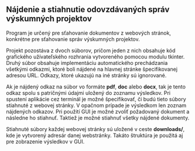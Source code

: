 ## Nájdenie a stiahnutie odovzdávaných správ výskumných projektov

Program je určený pre sťahovanie dokumentov z webových stránok, konkrétne pre sťahovanie 
správ výskumných projektov.
 
Projekt pozostáva z dvoch súborov, pričom jeden z nich obsahuje kód grafického užívateľského 
rozhrania vytvoreného pomocou modulu tkinter. Druhý súbor obsahuje implementáciu automatického 
prechádzania všetkými odkazmi, ktoré boli nájdené na hlavnej stránke špecifikovanej adresou URL.
Odkazy, ktoré ukazujú na iné stránky sú ignorované.

Ak je nájdený odkaz na súbor vo formáte **pdf**, **doc** alebo **docx**, tak je tento odkaz spolu
s patričnými údajmi uložený do zoznamu výsledkov. Pri spustení aplikácie cez terminál
je možné špecifikovať, či budú tieto súbory stiahnuté z webovej stránky. V opačnom prípade
je výsledkom len zoznam nájdených odkazov. Pri použití GUI je možné zvoliť požadovaný
dokument a následne ho stiahnuť. Taktiež je možné stiahnuť všetky nájdené dokumenty.

Stiahnuté súbory každej webovej stránky sú uložené v ceste **downloads/**, kde je
vytvorený adresár danej webstránky. Takáto štruktúra je použitá aj pre zobrazenie
výsledkov v GUI.

